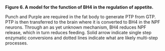 **Figure 6. A model for the function of BH4 in the regulation of appetite.**

Punch and Purple are required in the fat body to generate PTP from GTP. PTP is then transferred to the brain where it is converted to BH4 in the NPF neurons. Through an as yet unknown mechanism, BH4 reduces NPF release, which in turn reduces feeding. Solid arrow indicate single step enzymatic conversions and dotted lines indicate what are likely multi-step processes.
